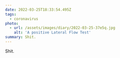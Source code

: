 ```yaml
---
date: 2022-03-25T18:33:54.495Z
tags:
  - coronavirus
photo:
  - url: /assets/images/diary/2022-03-25-37e5q.jpg
    alt: 'A positive Lateral Flow Test'
summary: Shit.
---
```

Shit. 
